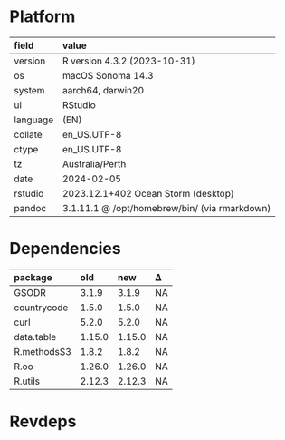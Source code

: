 # Platform

|field    |value                                         |
|:--------|:---------------------------------------------|
|version  |R version 4.3.2 (2023-10-31)                  |
|os       |macOS Sonoma 14.3                             |
|system   |aarch64, darwin20                             |
|ui       |RStudio                                       |
|language |(EN)                                          |
|collate  |en_US.UTF-8                                   |
|ctype    |en_US.UTF-8                                   |
|tz       |Australia/Perth                               |
|date     |2024-02-05                                    |
|rstudio  |2023.12.1+402 Ocean Storm (desktop)           |
|pandoc   |3.1.11.1 @ /opt/homebrew/bin/ (via rmarkdown) |

# Dependencies

|package     |old    |new    |Δ  |
|:-----------|:------|:------|:--|
|GSODR       |3.1.9  |3.1.9  |NA |
|countrycode |1.5.0  |1.5.0  |NA |
|curl        |5.2.0  |5.2.0  |NA |
|data.table  |1.15.0 |1.15.0 |NA |
|R.methodsS3 |1.8.2  |1.8.2  |NA |
|R.oo        |1.26.0 |1.26.0 |NA |
|R.utils     |2.12.3 |2.12.3 |NA |

# Revdeps

